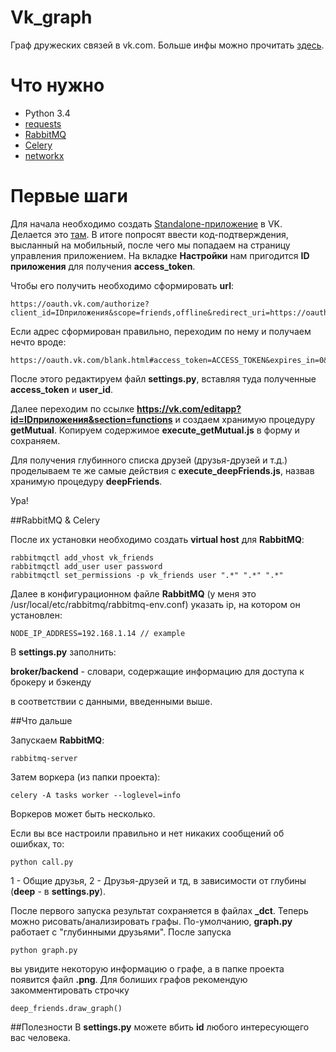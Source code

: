 # Vk_graph


Граф дружеских связей в vk.com. Больше инфы можно прочитать [здесь](http://habrahabr.ru/post/221251/).

# Что нужно

* Python 3.4
* [requests](https://github.com/kennethreitz/requests)
* [RabbitMQ](http://www.rabbitmq.com)
* [Celery](http://www.celeryproject.org)
* [networkx](https://github.com/networkx/networkx)

# Первые шаги

Для начала необходимо создать [Standalone-приложение](https://vk.com/dev/standalone) в VK. Делается это [там](https://vk.com/editapp?act=create). В итоге попросят ввести код-подтверждения, высланный на мобильный, после чего мы попадаем на страницу управления приложением. На вкладке **Настройки** нам пригодится **ID приложения** для получения **access_token**. 

Чтобы его получить необходимо сформировать **url**:
```
https://oauth.vk.com/authorize?client_id=IDприложения&scope=friends,offline&redirect_uri=https://oauth.vk.com/blank.html&display=page&v=5.21&response_type=token
```

Если адрес сформирован правильно, переходим по нему и получаем нечто вроде:
```
https://oauth.vk.com/blank.html#access_token=ACCESS_TOKEN&expires_in=0&user_id=USER_ID
```

После этого редактируем файл **settings.py**, вставляя туда полученные **access_token** и **user_id**.

Далее переходим по ссылке **https://vk.com/editapp?id=IDприложения&section=functions** и создаем хранимую процедуру **getMutual**.
Копируем содержимое **execute_getMutual.js** в форму и сохраняем.

Для получения глубинного списка друзей (друзья-друзей и т.д.) проделываем те же самые действия с **execute_deepFriends.js**, назвав хранимую процедуру **deepFriends**.

Ура!

##RabbitMQ & Celery

После их установки необходимо создать **virtual host** для **RabbitMQ**:

```
rabbitmqctl add_vhost vk_friends
rabbitmqctl add_user user password
rabbitmqctl set_permissions -p vk_friends user ".*" ".*" ".*"
```

Далее в конфигурационном файле **RabbitMQ** (у меня это /usr/local/etc/rabbitmq/rabbitmq-env.conf) указать ip, на котором он установлен:

```
NODE_IP_ADDRESS=192.168.1.14 // example
```

В **settings.py** заполнить:

**broker/backend** - словари, содержащие информацию для доступа к брокеру и бэкенду

в соответствии с данными, введенными выше.

##Что дальше

Запускаем **RabbitMQ**:

```
rabbitmq-server
```

Затем воркера (из папки проекта):

```
celery -A tasks worker --loglevel=info
```

Воркеров может быть несколько.

Если вы все настроили правильно и нет никаких сообщений об ошибках, то:

```
python call.py
```

1 - Общие друзья, 2 - Друзья-друзей и тд, в зависимости от глубины (**deep** - в **settings.py**).

После первого запуска результат сохраняется в файлах **_dct**. Теперь можно рисовать/анализировать графы. По-умолчанию, **graph.py** работает с "глубинными друзьями". После запуска 

```
python graph.py
```

вы увидите некоторую информацию о графе, а в папке проекта появится файл **.png**. Для болиших графов рекомендую закомментировать строчку 

```
deep_friends.draw_graph()
```

##Полезности
В **settings.py** можете вбить **id** любого интересующего вас человека.

